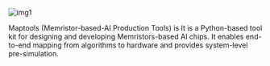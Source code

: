 ![img1](https://github.com/MiskaMoska/maptools/blob/main/assets/maptools-logo.png)

Maptools (Memristor-based-AI Production Tools) is It is a Python-based tool kit for designing and developing Memristors-based AI chips. It enables end-to-end mapping from algorithms to hardware and provides system-level pre-simulation.